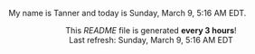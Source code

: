 My name is Tanner and today is Sunday, March 9, 5:16 AM EDT.

<p align="center">This <i>README</i> file is generated <b>every 3 hours</b>!</br>Last refresh: Sunday, March 9, 5:16 AM EDT<br /></p>
